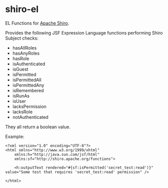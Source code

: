 shiro-el
========

EL Functions for [Apache Shiro](http://shiro.apache.org/).

Provides the following JSF Expression Language functions performing Shiro Subject checks:

* hasAllRoles
* hasAnyRoles
* hasRole
* isAuthenticated
* isGuest
* isPermitted
* isPermittedAll
* isPermittedAny
* isRemembered
* isRunAs
* isUser
* lacksPermission
* lacksRole
* notAuthenticated

They all return a boolean value.

Example:
```
<?xml version="1.0" encoding="UTF-8"?>
<html xmlns="http://www.w3.org/1999/xhtml"
	xmlns:h="http://java.sun.com/jsf/html"
	xmlns:sf="http://shiro.apache.org/functions">
	
	<h:outputText rendered="#{sf:isPermitted('secret_test:read')}" value="Some test that requires 'secret_test:read' permission" />
	
</html>
```